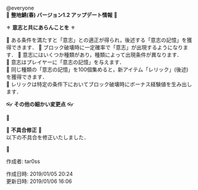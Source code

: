 @everyone   
:cherry_blossom:  **__整地鯖(春) バージョン1.2 アップデート情報__** :cherry_blossom:  


:fleur_de_lis: **__意志と共にあらんことを__** :fleur_de_lis:   

:diamond_shape_with_a_dot_inside: ある条件を満たすと「意志」との適正が得られ，後述する「意志の記憶」を獲得できます．
:diamond_shape_with_a_dot_inside: ブロック破壊時に一定確率で「意志」が出現するようになります．
:diamond_shape_with_a_dot_inside: 意志にはいくつか種類があり，種類によって出現条件が異なります．  
:diamond_shape_with_a_dot_inside: 意志はプレイヤーに「意志の記憶」を与えます．   
:diamond_shape_with_a_dot_inside: 同じ種類の「意志の記憶」を100個集めると，新アイテム「レリック」(後述)を獲得できます．  
:diamond_shape_with_a_dot_inside: レリックは特定の条件下においてブロック破壊時にボーナス経験値を生み出します．  


:eyeglasses: **__その他の細かい変更点__** :eyeglasses:    

:diamond_shape_with_a_dot_inside:   


:bow: **__不具合修正__** :bow:   
以下の不具合を修正いたしました．  

:diamond_shape_with_a_dot_inside:   



作成者: tar0ss  

作成日時: 2019/01/05 20:24  
更新日時: 2019/01/06 16:06  